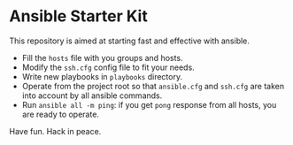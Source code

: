 # Ansible Starter Kit

This repository is aimed at starting fast and effective with ansible.

* Fill the `hosts` file with you groups and hosts.
* Modify the `ssh.cfg` config file to fit your needs.
* Write new playbooks in `playbooks` directory.
* Operate from the project root so that `ansible.cfg` and `ssh.cfg` are 
taken into account by all ansible commands.
* Run `ansible all -m ping`: if you get `pong` response from all hosts, you are
ready to operate.

Have fun. Hack in peace.
